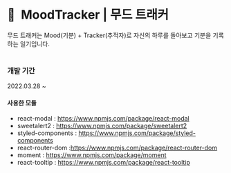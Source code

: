# 🤩&nbsp; MoodTracker | 무드 트래커 

무드 트래커는 Mood(기분) + Tracker(추적자)로 자신의 하루를 돌아보고 기분을 기록하는 일기입니다. <br/><br/>

<!-- ### 호스팅 주소 
https://moodtracker-9a203.web.app/ <br/><br/> -->

### 개발 기간 

2022.03.28 ~

#### 사용한 모듈

- react-modal : https://www.npmjs.com/package/react-modal
- sweetalert2 : https://www.npmjs.com/package/sweetalert2
- styled-components : https://www.npmjs.com/package/styled-components
- react-router-dom :https://www.npmjs.com/package/react-router-dom
- moment : https://www.npmjs.com/package/moment
- react-tooltip : https://www.npmjs.com/package/react-tooltip

